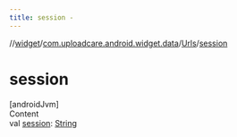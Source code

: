 ```yaml
---
title: session -
---
```

//[widget](../../index.md)/[com.uploadcare.android.widget.data](../index.md)/[Urls](index.md)/[session](session.md)



# session  
[androidJvm]  
Content  
val [session](session.md): [String](https://kotlinlang.org/api/latest/jvm/stdlib/kotlin/-string/index.html)  



